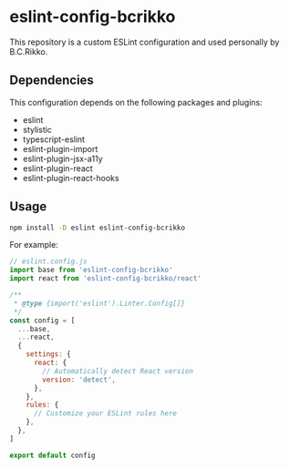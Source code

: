 # eslint-config-bcrikko

This repository is a custom ESLint configuration and used personally by B.C.Rikko.

## Dependencies

This configuration depends on the following packages and plugins:

- eslint
- stylistic
- typescript-eslint
- eslint-plugin-import
- eslint-plugin-jsx-a11y
- eslint-plugin-react
- eslint-plugin-react-hooks

## Usage

```bash
npm install -D eslint eslint-config-bcrikko
```

For example:
```js
// eslint.config.js
import base from 'eslint-config-bcrikko'
import react from 'eslint-config-bcrikko/react'

/**
 * @type {import('eslint').Linter.Config[]}
 */
const config = [
  ...base,
  ...react,
  {
    settings: {
      react: {
        // Automatically detect React version
        version: 'detect',
      },
    },
    rules: {
      // Customize your ESLint rules here
    },
  },
]

export default config
```
